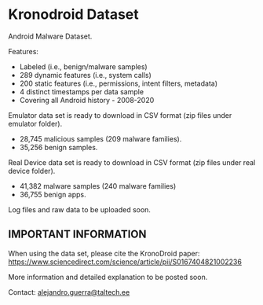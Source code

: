 # Kronodroid Dataset
Android Malware Dataset. 

Features:

- Labeled (i.e., benign/malware samples)
- 289 dynamic features (i.e., system calls)
- 200 static features (i.e., permissions, intent filters, metadata)
- 4 distinct timestamps per data sample
- Covering all Android history - 2008-2020


Emulator data set is ready to download in CSV format (zip files under emulator folder). 
  - 28,745 malicious samples (209 malware families).
  - 35,256 benign samples.

Real Device data set is ready to download in CSV format (zip files under real device folder).  
  - 41,382 malware samples (240 malware families)
  - 36,755 benign apps.


Log files and raw data to be uploaded soon. 

## IMPORTANT INFORMATION

When using the data set, please cite the KronoDroid paper:
https://www.sciencedirect.com/science/article/pii/S0167404821002236 


More information and detailed explanation to be posted soon.

Contact: alejandro.guerra@taltech.ee


